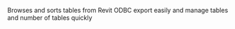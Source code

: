 Browses and sorts tables from Revit ODBC export easily and manage tables and number of tables quickly
